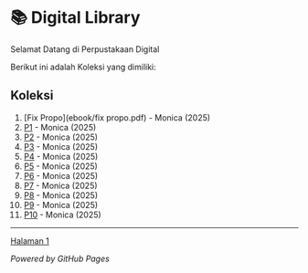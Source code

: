 # 📚 Digital Library

Selamat Datang di Perpustakaan Digital

Berikut ini adalah Koleksi yang dimiliki:
## Koleksi

1. [Fix Propo](ebook/fix propo.pdf) - Monica (2025)
2. [P1](ebook/P1.pdf) - Monica (2025)
3. [P2](ebook/P2.pdf) - Monica (2025)
4. [P3](ebook/P3.pdf) - Monica (2025)
6. [P4](ebook/P4.pdf) - Monica (2025)
7. [P5](ebook/P5.pdf) - Monica (2025)
8. [P6](ebook/P6.pdf) - Monica (2025)
9. [P7](ebook/P7.pdf) - Monica (2025)
10. [P8](ebook/P8.pdf) - Monica (2025)
11. [P9](ebook/P9.pdf) - Monica (2025)
12. [P10](ebook/P10.pdf) - Monica (2025)

---
<a href="webti/halaman1.html"> Halaman 1 </a>

*Powered by GitHub Pages*

